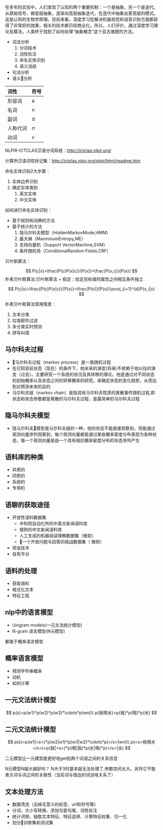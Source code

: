 在多年的实验中，人们发现了认知的两个重要机制：一个是抽象，另一个是迭代。从原始信号，做低层抽象，逐渐向高层抽象迭代，在迭代中抽象出更高层的模式。这是认知的生物学原理。目前来看，深度学习在解决机器视觉和语音识别方面都获得了非常好的效果，相关的技术都已经商业化。所以，人们评价，通过深度学习理论及算法，人类终于找到了如何处理“抽象概念”这个亘古难题的方法。


* 词法分析
    1. 分词技术
    2. 词性标注
    3. 命名实体识别
    4. 语义消歧
* 句法分析
* 语义分析

| 词性 | 符号 |
| :--- | :--- |
| 形容词 | a |
| 名词 | n |
| 副词 | d |
| 人称代词 | rr |
| 动词 | v |


NLPIR-ICTCLAS汉语分词系统：http://ictclas.nlpir.org/

计算所汉语词性标记集：http://ictclas.nlpir.org/nlpir/html/readme.htm

命名实体识别2大步骤：
1. 实体边界识别
2. 确定实体类别
    1. 英文实体
    2. 中文实体


如何进行命名实体识别：
* 基于规则和词典的方法
* 基于统计的方法
    1. 隐马尔科夫模型（HiddenMarkovMode,HMM）
    2. 最大熵（MaxminumEntropy,ME）
    3. 支持向量机（Support VectorMachine,SVM）
    4. 条件随机场（ConditionalRandom Fields,CRF）



贝叶斯算法：

$$
P(c|x)=\frac{P(c)P(x|c)}{P(x)}=\frac{P(x,c)}{P(x)}
$$
朴素贝叶斯算法:贝叶斯算法 + 假定：给定目标值时属性之间相互条件独立

$$
P(c|x)=\frac{P(c)P(x|c)}{P(x)}=\frac{P(c)}{P(x)}\prod_{i=1}^{d}P(x_i|c)
$$

朴素贝叶斯算法常用情景：
1. 文本分类
2. 垃圾邮件过滤
3. 多分类实时预测
4. 拼写纠错

## 马尔科夫过程
* 马尔科夫过程（markov process）是一类随机过程
* 在已知目前状态（现在）的条件下，他未来的演变(将来)不依赖于他以往的演变（过去）。主要研究一个系统的状况及其转移的理论。他是通过对不同状态的初始概率以及状态之间的转移概率的研究，来确定状态的变化趋势，从而达到对预测未来的目的
* 马尔科夫链（markov chain）是指具有马尔科夫性质的离散事件随机过程,即状态和状态参数都是离散的马尔科夫过程，是最简单的马尔科夫过程

## 隐马尔科夫模型
* 隐马尔科夫模型是马尔科夫链的一种，他的状态不能直接观察到，但能通过观测向量序列观察到，每个观测向量都是通过某些概率密度分布表现为各种状态，每一个观测向量是由一个具有相应概率密度分布的状态序列产生

## 语料库的种类
* 异质的
* 同质的
* 系统的
* 专用的

## 语聊的获取途径
* 开放性语料数据集
    * 中科院自动化所的中英文新闻语料库
    * 搜狗的中文新闻语料库
    * 人工生成的机器阅读理解数据集（微软）
    * 一个开放问题与回答的挑战数据集（ 微软）
* 爬虫技术
* 自有平台

## 语料的处理
* 获取语料
* 格式化文本
* 特征工程

## nlp中的语言模型
* Unigram models(一元文法统计模型)
* N-gram 语言模型(N元模型)

都属于概率语言模型

## 概率语言模型
* 预测字符串概率
* 动机
* 如何计算

## 一元文法统计模型
$$
p(s)=p(w1)*p(w2)*p(w3)*\cdots*p(wn)\\
p(我喝水)=p(我)*p(喝)*p(水)
$$
## 二元文法统计模型
$$
p(s)=p(w1|<s>)*p(w2|w1)*p(w3|w2)*\cdots*p(</s>|wn)\\
p(<s>我喝水</s>)=p(我|<s>)*p(喝|我)*p(水|喝)*p(</s>|水)
$$

二元模型比一元模型能更好地get到两个词语之间的关系信息

N元模型N越大越好吗？
N大于3时基本就无法处理了,参数空间太大。另外它不能表示词与词之间的关联性（当前词与很远的词没啥关系了）

## 文本处理方法
* 数据清洗（去掉无意义的标签、url和符号等）
* 分词、大小写转换、添加句首句尾、词性标注
* 统计词频、抽取文本特征、特征选择、计算特征权重、归一化
* 划分训练集和测试集